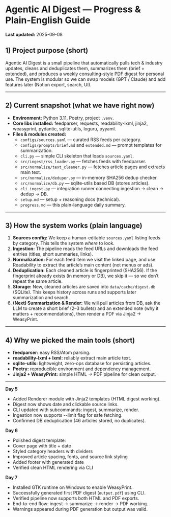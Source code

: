 # Agentic AI Digest — Progress & Plain-English Guide

**Last updated:** 2025-09-08

## 1) Project purpose (short)
Agentic AI Digest is a small pipeline that automatically pulls tech & industry updates, cleans and deduplicates them, summarizes them (brief + extended), and produces a weekly consulting-style PDF digest for personal use. The system is modular so we can swap models (GPT / Claude) and add features later (Notion export, search, UI).

---

## 2) Current snapshot (what we have right now)
- **Environment:** Python 3.11, Poetry, project `.venv`.  
- **Core libs installed:** feedparser, requests, readability-lxml, jinja2, weasyprint, pydantic, sqlite-utils, loguru, pyyaml.  
- **Files & modules created:**
  - `configs/sources.yaml` — curated RSS feeds per category.
  - `configs/prompts/brief.md` and `extended.md` — prompt templates for summarization.
  - `cli.py` — simple CLI skeleton that loads `sources.yaml`.
  - `src/ingest/rss_loader.py` — fetches feeds with feedparser.
  - `src/normalize/text_cleaner.py` — fetches article pages and extracts main text.
  - `src/normalize/deduper.py` — in-memory SHA256 dedup checker.
  - `src/normalize/db.py` — sqlite-utils based DB (stores articles).
  - `cli_ingest.py` — integration runner connecting ingestion → clean → dedup → DB.
  - `setup.md` — setup + reasoning docs (technical).
  - `progress.md` — this plain-language daily summary.

---

## 3) How the system works (plain language)
1. **Sources config:** We keep a human-editable `sources.yaml` listing feeds by category. This tells the system *where* to look.
2. **Ingestion:** The pipeline reads the feed URLs and downloads the feed entries (titles, short summaries, links).
3. **Normalization:** For each feed item we visit the linked page, and use Readability to extract the article’s main content (not menus or ads).
4. **Deduplication:** Each cleaned article is fingerprinted (SHA256). If the fingerprint already exists (in memory or DB), we skip it — so we don’t repeat the same article.
5. **Storage:** New, cleaned articles are saved into `data/cache/digest.db` (SQLite). This keeps history across runs and supports later summarization and search.
6. **(Next) Summarization & Render:** We will pull articles from DB, ask the LLM to create a short brief (2–3 bullets) and an extended note (why it matters + recommendations), then render a PDF via Jinja2 → WeasyPrint.

---

## 4) Why we picked the main tools (short)
- **feedparser:** easy RSS/Atom parsing.  
- **readability-lxml + lxml:** reliably extract main article text.  
- **sqlite-utils:** lightweight, zero-ops database for persisting articles.  
- **Poetry:** reproducible environment and dependency management.  
- **Jinja2 + WeasyPrint:** simple HTML → PDF pipeline for clean output.

---
**Day 5**
- Added Renderer module with Jinja2 templates (HTML digest working).
- Digest now shows date and clickable source links.
- CLI updated with subcommands: ingest, summarize, render.
- Ingestion now supports --limit flag for safe fetching.
- Confirmed DB deduplication (46 articles stored, no duplicates).

**Day 6**
  - Polished digest template:
  - Cover page with title + date
  - Styled category headers with dividers
  - Improved article spacing, fonts, and source link styling
  - Added footer with generated date
  - Verified clean HTML rendering via CLI

  **Day 7**
- Installed GTK runtime on Windows to enable WeasyPrint.
- Successfully generated first PDF digest (`output.pdf`) using CLI.
- Verified pipeline now supports both HTML and PDF exports.
- End-to-end flow: ingest → summarize → render → PDF working.
- Warnings appeared during PDF generation but output was valid.


